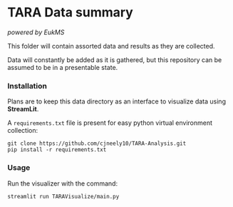 # TARA Data summary
*powered by EukMS*

This folder will contain assorted data and results as they are collected.

Data will constantly be added as it is gathered, but this repository can be assumed to be in a 
presentable state.

### Installation

Plans are to keep this data directory as an interface to visualize data using **StreamLit**.

A `requirements.txt` file is present for easy python virtual environment collection:

```
git clone https://github.com/cjneely10/TARA-Analysis.git
pip install -r requirements.txt
```

### Usage

Run the visualizer with the command:

```
streamlit run TARAVisualize/main.py
```

[]()
